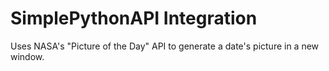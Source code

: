 # SimplePythonAPI Integration
Uses NASA's "Picture of the Day" API to generate a date's picture in a new window.
